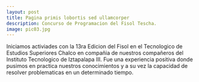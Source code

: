 ```yaml
---
layout: post
title: Pagina primis lobortis sed ullamcorper
description: Concurso de Programacion del Fisol Tescha.
image: pic03.jpg
---
```


Iniciamos activiades con la 13ra Edicion del Fisol en el Tecnologico de Estudios Superiores Chalco en compañia de nuestros compañeros del Instituto Tecnologico de Iztapalapa III. Fue una experiencia positiva donde pusimos en practica nuestros conocimientos y a su vez la capacidad de resolver problematicas en un determinado tiempo. 
